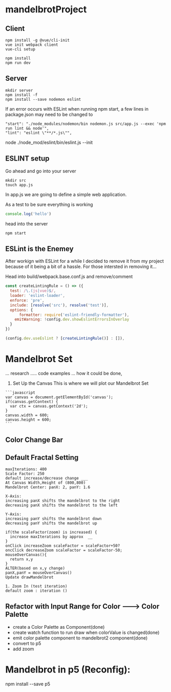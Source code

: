 # mandelbrotProject

## Client
  ```terminal
  npm install -g @vue/cli-init
  vue init webpack client
  vue-cli setup
  ```
  ```
  npm install
  npm run dev
  ```
## Server
  ```
  mkdir server
  npm install -f
  npm install --save nodemon eslint
  ```
  If an error occurs with ESLint when running npm start, a few lines in package.json may need to be changed to
  ```
  "start": "./node_modules/nodemon/bin nodemon.js src/app.js --exec 'npm run lint && node'",
  "lint": "eslint \"**/*.js\"",
  ```
  node ./node_mod/eslint/bin/eslint.js --init
## ESLINT setup
  Go ahead and go into your server
  ```terminal
  mkdir src
  touch app.js
  ```
  In app.js we are going to define a simple web application.

  As a test to be sure everything is working
  ```javascript
  console.log('hello')
  ```
  head into the server
  ```terminal
  npm start
  ```

## ESLint is the Enemey
  After workign with ESLint for a while I decided to remove it from my project because of it being a bit of a hassle. For those intersted in removing it...

  Head into build/webpack.base.conf.js and remove/comment
  ```javascript
  const createLintingRule = () => ({
    test: /\.(js|vue)$/,
    loader: 'eslint-loader',
    enforce: 'pre',
    include: [resolve('src'), resolve('test')],
    options: {
        formatter: require('eslint-friendly-formatter'),
      emitWarning: !config.dev.showEslintErrorsInOverlay
    }
  })

  (config.dev.useEslint ? [createLintingRule()] : []),
  ```


# Mandelbrot Set
  ... research ..... code examples ... how it could be done,

  1. Set Up the Canvas
     This is where we will plot our Mandelbrot Set

    ```javascript
    var canvas = document.getElementById('canvas');
    if(canvas.getContext) {
      var ctx = canvas.getContext('2d');
    }
    canvas.width = 600;
    canvas.height = 600;
    ```

  ## Color Change Bar

  ## Default Fractal Setting
    maxIterations: 400
    Scale Factor: 250
    default increase/decrease change ___
    At Canvas Width,Height of (800,800)
    Mandelbrot Center: panX: 2, panY: 1.6

    X-Axis:
    increasing panX shifts the mandelbrot to the right
    decreasing panX shifts the mandelbrot to the left

    Y-Axis:
    increasing panY shifts the mandelbrot down
    decreasing panY shifts the mandelbrot up

    if(the scaleFactor(zoom) is increased) {
      increase maxIterations by approx  __
    }
    onClick increaseZoom scaleFactor = scaleFactor+50?
    oncClick decreaseZoom scaleFactor = scaleFactor-50;
    mouseOverCanvas(){
      return x,y
    }
    ALTER(based on x,y change)
    panX,panY = mouseOverCanvas()
    Update drawMandelbrot

    1. Zoom In (test iteration)
    default zoom : iteration ()

  ## Refactor with Input Range for Color ---> Color Palette
  - create a Color Palette as Component(done)
  - create watch function to run draw when colorValue is changed(done)
  - emit color palette component to mandelbrot2 component(done)
  - convert to p5
  - add zoom




# Mandelbrot in p5 (Reconfig):
npm install --save p5







